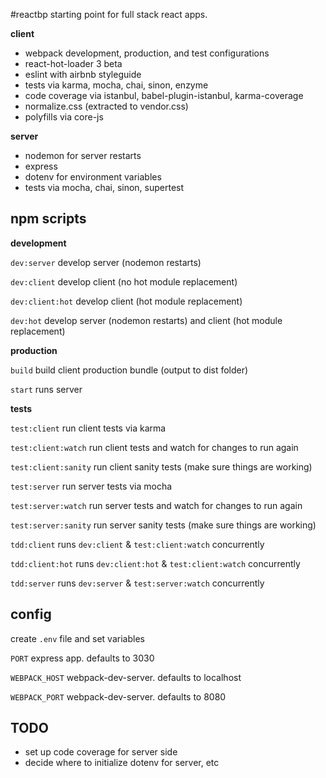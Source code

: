 #reactbp
starting point for full stack react apps.

**client**
- webpack development, production, and test configurations
- react-hot-loader 3 beta
- eslint with airbnb styleguide
- tests via karma, mocha, chai, sinon, enzyme
- code coverage via istanbul, babel-plugin-istanbul, karma-coverage
- normalize.css (extracted to vendor.css)
- polyfills via core-js

**server**
- nodemon for server restarts
- express
- dotenv for environment variables
- tests via mocha, chai, sinon, supertest

## npm scripts
**development**

`dev:server` develop server (nodemon restarts)

`dev:client` develop client (no hot module replacement)

`dev:client:hot` develop client (hot module replacement)

`dev:hot` develop server (nodemon restarts) and client (hot module replacement)

**production**

`build` build client production bundle (output to dist folder)

`start` runs server

**tests**

`test:client` run client tests via karma

`test:client:watch` run client tests and watch for changes to run again

`test:client:sanity` run client sanity tests (make sure things are working)

`test:server` run server tests via mocha

`test:server:watch` run server tests and watch for changes to run again

`test:server:sanity` run server sanity tests (make sure things are working)

`tdd:client` runs `dev:client` & `test:client:watch` concurrently

`tdd:client:hot` runs `dev:client:hot` & `test:client:watch` concurrently

`tdd:server` runs `dev:server` & `test:server:watch` concurrently

## config
create `.env` file and set variables

`PORT` express app. defaults to 3030

`WEBPACK_HOST` webpack-dev-server. defaults to localhost

`WEBPACK_PORT` webpack-dev-server. defaults to 8080

## TODO

- set up code coverage for server side
- decide where to initialize dotenv for server, etc
